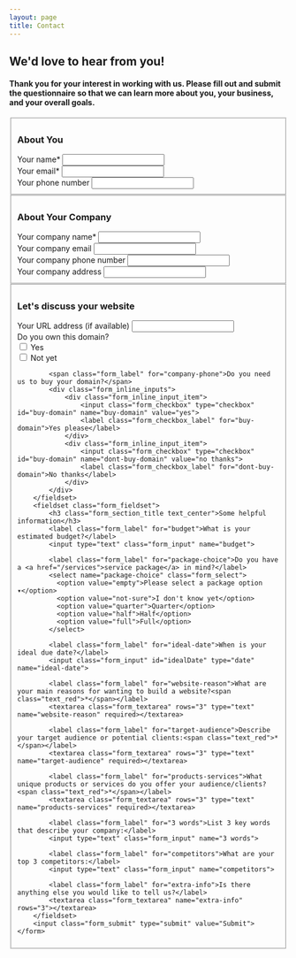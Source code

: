 ```yaml
---
layout: page
title: Contact
---
```

<div class="form_block">
	<div class="form_introduction text_center">
		<div class="container_lg">
			<h2 class="text_charcoal">We'd love to hear from you!</h2>
			<h4>Thank you for your interest in working with us. Please fill out and submit the questionnaire so that we can learn more about you, your business, and your overall goals.</h4>
		</div>
	</div>
	<form action="https://formspree.io/graymintmoon@gmail.com"
		method="POST">
		<input class="contact-form" type="hidden" name="_next" value="/success">
		<fieldset class="form_fieldset">
			<h3 class="form_section_title text_center">About You</h3>
			<label class="form_label" for="name">Your name<span class="text_red">*</span></label>
			<input class="form_input" type="text" name="name" required>
			<div class="form_two_columns">
				<div class="form_column">
					<label class="form_label" for="email">Your email<span class="text_red">*</span></label>
					<input class="form_input" type="email" name="email" required>
				</div>
				<div class="form_column">
					<label class="form_label" for="phone">Your phone number</label>
					<input class="form_input" type="tel" name="phone">
				</div>
			</div>
		</fieldset>
		<fieldset class="form_fieldset">
			<h3 class="form_section_title text_center">About Your Company</h3>
			<label class="form_label" for="company-name">Your company name<span class="text_red">*</span></label>
			<input class="form_input" type="text" name="company-name" required>
			<div class="form_two_columns">
				<div class="form_column">
					<label class="form_label" for="company-email">Your company email</label>
					<input class="form_input" type="email" name="company-email">
				</div>
				<div class="form_column">
					<label class="form_label" for="company-phone">Your company phone number</label>
					<input class="form_input" type="tel" name="company-phone">
				</div>
			</div>
			<label class="form_label" for="company-address">Your company address</label>
			<input class="form_input" type="text" name="company-address">
		</fieldset>
		<fieldset class="form_fieldset">
			<h3 class="form_section_title text_center">Let's discuss your website</h3>
			<div class="form_two_columns">
				<div class="form_column">
					<label class="form_label" for="company-url">Your URL address (if available)</label>
					<input class="form_input" type="text" name="company-url">
				</div>
				<div class="form_column">
					<span class="form_label">Do you own this domain?</span>
					<div class="form_inline_inputs">
						<div class="form_inline_input_item">
							<input class="form_checkbox" type="checkbox" id="company-owned-url" name="company-owned-url" value="yes">
							<label class="form_checkbox_label" for="company-owned-url">Yes</label>
						</div>
						<div class="form_inline_input_item">
							<input class="form_checkbox" type="checkbox" id="company-owned-url" name="company-owned-url" value="not yet">
							<label class="form_checkbox_label" for="company-owned-url">Not yet</label>
						</div>
					</div>
				</div>
			</div>
			
			<span class="form_label" for="company-phone">Do you need us to buy your domain?</span>
			<div class="form_inline_inputs">
				<div class="form_inline_input_item">
					<input class="form_checkbox" type="checkbox" id="buy-domain" name="buy-domain" value="yes">
					<label class="form_checkbox_label" for="buy-domain">Yes please</label>
				</div>
				<div class="form_inline_input_item">
					<input class="form_checkbox" type="checkbox" id="buy-domain" name="dont-buy-domain" value="no thanks">
					<label class="form_checkbox_label" for="dont-buy-domain">No thanks</label>
				</div>
			</div>
		</fieldset>
		<fieldset class="form_fieldset">
			<h3 class="form_section_title text_center">Some helpful information</h3>
			<label class="form_label" for="budget">What is your estimated budget?</label>
			<input type="text" class="form_input" name="budget">

			<label class="form_label" for="package-choice">Do you have a <a href="/services">service package</a> in mind?</label>
			<select name="package-choice" class="form_select">
			  <option value="empty">Please select a package option ▾</option>
			  <option value="not-sure">I don't know yet</option>
			  <option value="quarter">Quarter</option>
			  <option value="half">Half</option>
			  <option value="full">Full</option>
			</select>

			<label class="form_label" for="ideal-date">When is your ideal due date?</label>
			<input class="form_input" id="idealDate" type="date" name="ideal-date">

			<label class="form_label" for="website-reason">What are your main reasons for wanting to build a website?<span class="text_red">*</span></label>
			<textarea class="form_textarea" rows="3" type="text" name="website-reason" required></textarea>

			<label class="form_label" for="target-audience">Describe your target audience or potential clients:<span class="text_red">*</span></label>
			<textarea class="form_textarea" rows="3" type="text" name="target-audience" required></textarea>

			<label class="form_label" for="products-services">What unique products or services do you offer your audience/clients?<span class="text_red">*</span></label>
			<textarea class="form_textarea" rows="3" type="text" name="products-services" required></textarea>
			
			<label class="form_label" for="3 words">List 3 key words that describe your company:</label>
			<input type="text" class="form_input" name="3 words">

			<label class="form_label" for="competitors">What are your top 3 competitors:</label>
			<input type="text" class="form_input" name="competitors">

			<label class="form_label" for="extra-info">Is there anything else you would like to tell us?</label>
			<textarea class="form_textarea" name="extra-info" rows="3"></textarea>
		</fieldset>
		<input class="form_submit" type="submit" value="Submit">
	</form>
</div>